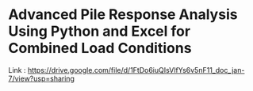 # Advanced Pile Response Analysis Using Python and Excel for Combined Load Conditions

Link : https://drive.google.com/file/d/1FtDo6iuQIsVlfYs6v5nF11_doc_jan-7/view?usp=sharing
